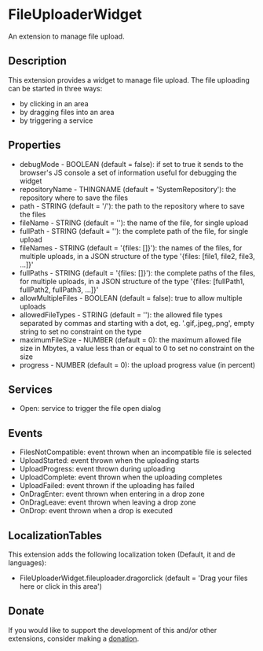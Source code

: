 # FileUploaderWidget
An extension to manage file upload.

## Description
This extension provides a widget to manage file upload. The file uploading can be started in three ways:
- by clicking in an area
- by dragging files into an area
- by triggering a service

## Properties
- debugMode - BOOLEAN (default = false): if set to true it sends to the browser's JS console a set of information useful for debugging the widget
- repositoryName - THINGNAME (default = 'SystemRepository'): the repository where to save the files
- path - STRING (default = '/'): the path to the repository where to save the files
- fileName - STRING (default = ''): the name of the file, for single upload
- fullPath - STRING (default = ''): the complete path of the file, for single upload
- fileNames - STRING (default = '{files: \[\]}'): the names of the files, for multiple uploads, in a JSON structure of the type '{files: \[file1, file2, file3, ...\]}'
- fullPaths - STRING (default = '{files: \[\]}'): the complete paths of the files, for multiple uploads, in a JSON structure of the type '{files: \[fullPath1, fullPath2, fullPath3, ...\]}'
- allowMultipleFiles - BOOLEAN (default = false): true to allow multiple uploads
- allowedFileTypes - STRING (default = ''): the allowed file types separated by commas and starting with a dot, eg. '.gif,.jpeg,.png', empty string to set no constraint on the type
- maximumFileSize - NUMBER (default = 0): the maximum allowed file size in Mbytes, a value less than or equal to 0 to set no constraint on the size
- progress - NUMBER (default = 0): the upload progress value (in percent)

## Services
- Open: service to trigger the file open dialog

## Events
- FilesNotCompatible: event thrown when an incompatible file is selected
- UploadStarted: event thrown when the uploading starts
- UploadProgress: event thrown during uploading
- UploadComplete: event thrown when the uploading completes
- UploadFailed: event thrown if the uploading has failed
- OnDragEnter: event thrown when entering in a drop zone
- OnDragLeave: event thrown when leaving a drop zone
- OnDrop: event thrown when a drop is executed

## LocalizationTables
This extension adds the following localization token (Default, it and de languages):
- FileUploaderWidget.fileuploader.dragorclick (default = 'Drag your files here or click in this area')

## Donate
If you would like to support the development of this and/or other extensions, consider making a [donation](https://www.paypal.com/donate/?business=HCDX9BAEYDF4C&no_recurring=0&currency_code=EUR).
